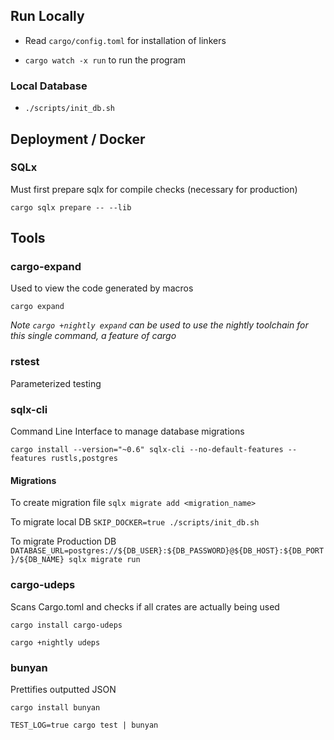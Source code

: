 ## Run Locally

- Read `cargo/config.toml` for installation of linkers

- `cargo watch -x run` to run the program

### Local Database

- `./scripts/init_db.sh`

## Deployment / Docker

### SQLx

Must first prepare sqlx for compile checks (necessary for production)

`cargo sqlx prepare -- --lib`

## Tools

### cargo-expand

Used to view the code generated by macros

`cargo expand`

_Note `cargo +nightly expand` can be used to use the nightly toolchain for this single command, a feature of cargo_

### rstest

Parameterized testing

### sqlx-cli

Command Line Interface to manage database migrations

`cargo install --version="~0.6" sqlx-cli --no-default-features --features rustls,postgres`

#### Migrations

To create migration file
`sqlx migrate add <migration_name>`

To migrate local DB
`SKIP_DOCKER=true ./scripts/init_db.sh`

To migrate Production DB
`DATABASE_URL=postgres://${DB_USER}:${DB_PASSWORD}@${DB_HOST}:${DB_PORT}/${DB_NAME} sqlx migrate run`

### cargo-udeps

Scans Cargo.toml and checks if all crates are actually being used

`cargo install cargo-udeps`

`cargo +nightly udeps`

### bunyan

Prettifies outputted JSON

`cargo install bunyan`

`TEST_LOG=true cargo test | bunyan`
